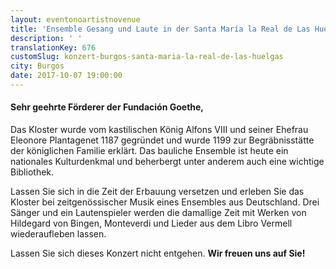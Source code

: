 ```yaml
---
layout: eventonoartistnovenue
title: 'Ensemble Gesang und Laute in der Santa María la Real de Las Huelgas (Burgos)'
description: ' '
translationKey: 676
customSlug: konzert-burgos-santa-maria-la-real-de-las-huelgas
city: Burgos
date: 2017-10-07 19:00:00
---
```


<h4>Sehr geehrte Förderer der Fundación Goethe, </h4>       Das Kloster wurde vom kastilischen König Alfons VIII und seiner Ehefrau Eleonore Plantagenet 1187 gegründet und wurde 1199 zur Begräbnisstätte der königlichen Familie erklärt. Das bauliche Ensemble ist heute ein nationales Kulturdenkmal und beherbergt unter anderem auch eine wichtige Bibliothek.  

Lassen Sie sich in die Zeit der Erbauung versetzen und erleben Sie das Kloster bei zeitgenössischer Musik eines Ensembles aus Deutschland.  Drei Sänger und ein Lautenspieler werden die damallige Zeit mit Werken von Hildegard von Bingen, Monteverdi und Lieder aus dem Libro Vermell wiederaufleben lassen.   

Lassen Sie sich dieses Konzert nicht entgehen. <strong>Wir freuen uns auf Sie! </strong>
